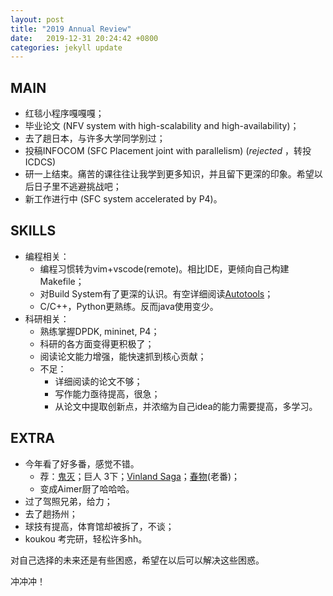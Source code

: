 ```yaml
---
layout: post
title: "2019 Annual Review"
date:   2019-12-31 20:24:42 +0800
categories: jekyll update
---
```


## MAIN 

- 红毯小程序嘎嘎嘎；
- 毕业论文 (NFV system with high-scalability and high-availability)；
- 去了趟日本，与许多大学同学别过；
- 投稿INFOCOM (SFC Placement joint with parallelism) (*rejected* ，转投ICDCS​)
- 研一上结束。痛苦的课往往让我学到更多知识，并且留下更深的印象。希望以后日子里不逃避挑战吧；
- 新工作进行中 (SFC system accelerated by P4)。


## SKILLS

- 编程相关：
  - 编程习惯转为vim+vscode(remote)。相比IDE，更倾向自己构建Makefile；
  - 对Build System有了更深的认识。有空详细阅读[Autotools](https://autotools.io/index.html?utm_source=www.makefile.am&utm_medium=url&utm_campaign=vanitydomains)；
  - C/C++，Python更熟练。反而java使用变少。
- 科研相关：
  - 熟练掌握DPDK, mininet, P4；
  - 科研的各方面变得更积极了；
  - 阅读论文能力增强，能快速抓到核心贡献；
  - 不足：
    - 详细阅读的论文不够；
    - 写作能力亟待提高，很急；
    - 从论文中提取创新点，并浓缩为自己idea的能力需要提高，多学习。


## EXTRA

- 今年看了好多番，感觉不错。
  - 荐：[鬼灭](https://www.bilibili.com/bangumi/media/md22718131/?from=search&seid=5434954065268796267)；巨人 3下；[Vinland Saga](https://www.bilibili.com/bangumi/media/md28220475/?from=search&seid=12176764739644017083)；[春物](https://www.bilibili.com/bangumi/media/md1539/?from=search&seid=7946003504816367932)(老番)；
  - 变成Aimer厨了哈哈哈。
- 过了驾照兄弟，给力；
- 去了趟扬州；
- 球技有提高，体育馆却被拆了，不谈；
- koukou 考完研，轻松许多hh。


对自己选择的未来还是有些困惑，希望在以后可以解决这些困惑。

冲冲冲！
